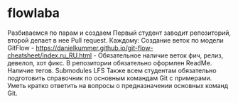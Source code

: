 # flowlaba
Разбиваемся по парам и создаем 
Первый студент заводит репозиторий, второй делает в нее Pull request.
Каждому:
Создание веток по модели GitFlow - https://danielkummer.github.io/git-flow-cheatsheet/index.ru_RU.html - Обязательное наличие веток фич, релиз, девелоп, хот фикс.
В репозитории обязательно оформлен ReadMe.
Наличие тегов.
Submodules
LFS
Также всем студентам обязательно подготовить справочник по основным командам Git с примерами. Уметь кратко ответить на вопросы о предназначении основных команд Git.
